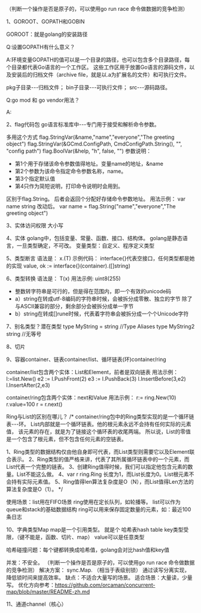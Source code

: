 （判断一个操作是否是原子的，可以使用go run race 命令做数据的竞争检测）


1、GOROOT、GOPATH和GOBIN

GOROOT：就是golang的安装路径

Q:设置GOPATH有什么意义？

A:环境变量GOPATH的值可以是一个目录的路径，也可以包含多个目录路径，每个目录都代表Go语言的一个工作区。
这些工作区用于放置Go语言的源码文件，以及安装后的归档文件（archive file，就是以.a为扩展名的文件）和可执行文件。

pkg子目录---归档文件；
bin子目录---可执行文件；
src---源码路径。

Q:go mod 和 go vendor用法？

A:

2、flag代码包
go语言标准库中---专门用于接受和解析命令参数。

多用这个方式
flag.StringVar(&name,"name","everyone","The greeting object")
flag.StringVar(&GCmd.ConfigPath, CmdConfigPath.String(), "", "config path")
flag.BoolVar(&help, "h", false, "")
参数说明：
- 第1个用于存储该命令参数值得地址。变量name的地址，&name
- 第2个参数为该命令指定命令参数名称，name。
- 第3个指定默认值
- 第4只作为简短说明，打印命令说明时会用到。

区别于flag.String。  后者会返回个分配好存储命令参数地址。
用法示例：
var name string 改动后。
var name = flag.String("name","everyone","The greeting object")

3、实体访问权限
大小写

4、实体
golang中，包括变量、常量、函数、接口、结构体。
golang是静态语言，一旦类型确定，不可改。
变量类型：自定义、程序定义类型

5、类型断言
语法是：    x.(T)
示例代码：
interface{}代表空接口，任何类型都是她的实现
value, ok := interface{}(container).([]string)

6、类型转换
语法是：    T(x)
用法示例:
uint8(255)

- 整数转字符串是可行的，但是得在范围内，即一个有效的unicode码
- a）string在转成utf-8编码的字符串时候，会被拆分成零散、独立的字节
除了与ASCII兼容的部分，剩余部分会被拆分成单一字节
- b）string在转成[]rune时候，代表着字符串会被拆分成一个个Unicode字符

7、别名类型？潜在类型
type MyString = string //Type Aliases
type MyString2 string  //无等号

8、切片


9、容器container、链表container/list、循环链表(环)container/ring

container/list包含两个实体：List和Element，前者是双向链表
用法示例：
    l:=list.New()
    e2 := l.PushFront(2)
    e3 := l.PushBack(3)
    l.InsertBefore(3,e2)
    l.InsertAfter(2,e3)

container/ring包含两个实体：next和Value
用法示例：
    r:= ring.New(10)
    r.value=100
    r = r.next()

Ring与List的区别在哪儿？
/*
container/ring包中的Ring类型实现的是一个循环链表---环。  List内部就是一个循环链表。他的根元素永远不会持有任何实际的元素值，
该元素的存在，就是为了链接这个循环表的收尾两端。
所以说，List的零值是一个包含了根元素，但不包含任何元素的空链表。

1、Ring类型的数据结构仅由他自身即可代表，而List类型则需要它以及Element联合表示。
2、Ring类型的值严格来讲，代表了其所属循环链表中的一个元素，而List代表一个完整的链表。
3、创建Ring值得时候，我们可以指定他包含元素的数量。List不能这么做。
4、var r ring.Ring 长度为1，而List长度为0。List根元素不会持有实际元素值。
5、Ring值得len算法复杂度是O（N），而List值得Len方法的算法复杂度是O（1）。
*/

使用场景：list用在FIFO场景
          ring使用在定长队列，如轮播等。
          list可以作为queue和stack的基础数据结构
          ring可以用来保存固定数量的元素，如：最近100条日志

10、字典类型Map
map是一个引用类型。 就是个 哈希表hash table
key类型受限，（键不能是，函数、切片、map）
value可以是任意类型

哈希碰撞问题：每个键都转换成哈希值，golang会对比hash值和key值

并发：不安全。
（判断一个操作是否是原子的，可以使用go run race 命令做数据的竞争检测）
解决方案： sync.Map.  （相当于表级别锁）
    通过读写分离实现，降低锁时间来提高效率。
    缺点：不适合大量写的场景。
适合场景：大量读，少量写。
优化方向参考：https://github.com/orcaman/concurrent-map/blob/master/README-zh.md

11、通道channel（核心）


